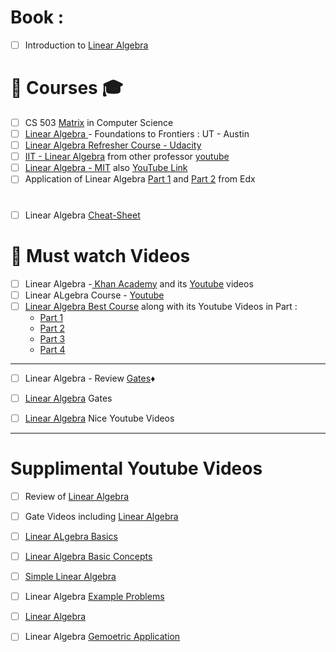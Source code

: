 # Book :
 - [ ] Introduction to [Linear Algebra](http://www.math.nagoya-u.ac.jp/~richard/teaching/f2014/Lin_alg_Lang.pdf) 

# :pushpin: Courses :mortar_board:
- [ ] CS 503 [Matrix](http://cs.brown.edu/courses/cs053/current/index.htm) in Computer Science
- [ ] [Linear Algebra ](https://www.youtube.com/user/LAFFutX/playlists) - Foundations to Frontiers : UT - Austin
- [ ] [Linear Algebra Refresher Course - Udacity](https://www.udacity.com/course/linear-algebra-refresher-course--ud953)
- [ ] [IIT - Linear Algebra](https://www.youtube.com/playlist?list=PLbMVogVj5nJQ2vsW_hmyvVfO4GYWaaPp7) from other professor [youtube](https://www.youtube.com/channel/UCuDT05pYSqhtTQ-2ne-NiqA/videos)
- [ ] [Linear Algebra - MIT](https://ocw.mit.edu/courses/mathematics/18-06sc-linear-algebra-fall-2011/index.htm) also [YouTube Link](https://www.youtube.com/watch?list=PLE7DDD91010BC51F8&v=ZK3O402wf1c)
- [ ] Application of Linear Algebra [Part 1](https://www.edx.org/course/applications-linear-algebra-part-1-davidsonx-d003x-1) and [Part 2](https://www.edx.org/course/applications-linear-algebra-part-2-davidsonx-d003x-2) from Edx
 
 #
- [ ] Linear Algebra [Cheat-Sheet](https://towardsdatascience.com/linear-algebra-cheat-sheet-for-deep-learning-cd67aba4526c)
 
 
 
 # :movie_camera: Must watch Videos 

- [ ] Linear Algebra -[ Khan Academy](https://www.khanacademy.org/math/linear-algebra) and its [Youtube](https://www.youtube.com/playlist?list=PLFD0EB975BA0CC1E0) videos
- [ ] Linear ALgebra Course  - [Youtube](https://www.youtube.com/playlist?list=PLHXZ9OQGMqxfUl0tcqPNTJsb7R6BqSLo6)
- [ ] [Linear Algebra Best Course](https://www.lem.ma/books/VBS92YDYuscc5-lK/landing) along with its Youtube Videos in Part :
  - [Part 1](https://www.youtube.com/playlist?list=PLlXfTHzgMRUKXD88IdzS14F4NxAZudSmv)
  - [Part 2](https://www.youtube.com/playlist?list=PLlXfTHzgMRULWJYthculb2QWEiZOkwTSU)
  - [Part 3](https://www.youtube.com/playlist?list=PLlXfTHzgMRUIqYrutsFXCOmiqKUgOgGJ5)
  - [Part 4](https://www.youtube.com/playlist?list=PLlXfTHzgMRULZfrNCrrJ7xDcTjGr633mm&disable_polymer=true)
---
- [ ] Linear Algebra - Review [Gates](https://www.youtube.com/playlist?list=PLEbnTDJUr_IdiveZ4bvOc1Oh2zEp7J8z6):diamonds:
- [ ] [Linear Algebra](https://www.youtube.com/playlist?list=PLXVjll7-2kRk5jkvWBoUV9BNpeIuSyR9d) Gates
- [ ] [Linear Algebra](https://www.youtube.com/playlist?list=PLAFEC355DFEADC30C) Nice Youtube Videos


 
 ---
 # Supplimental Youtube Videos
- [ ] Review of [Linear Algebra](https://www.youtube.com/playlist?list=PLZcI2rZdDGQrb4VjOoMm2-o7Fu_mvij8F)
- [ ] Gate Videos including [Linear Algebra](https://www.youtube.com/playlist?list=PLNEqvET0cb66g5UlAzxhzvj6EZLtgsIww)
- [ ] [Linear ALgebra Basics](https://www.youtube.com/playlist?list=PLWbnIo7XnOkz1hBLdv_0LwcdwUjvoZL5s)
- [ ] [Linear Algebra Basic Concepts](https://www.youtube.com/playlist?list=PLX2gX-ftPVXVuWEutmvA163NoDCAhiWv2)
- [ ] [Simple Linear Algebra](https://www.youtube.com/playlist?list=PLDDGPdw7e6AjJacaEe9awozSaOou-NIx_)
- [ ] Linear Algebra [Example Problems](https://www.youtube.com/playlist?list=PLdciPPorsHuk3Hp7QPPAtTkpW0o1UXQB6)
- [ ] [Linear Algebra](https://www.youtube.com/playlist?list=PLee24bbe4wKTTfvffRbeLg2LuHpLElBhM)
- [ ] Linear Algebra [Gemoetric Application](https://www.youtube.com/playlist?list=PL204E8D692EE1C7A6)
 

